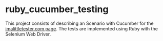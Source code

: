 # ruby_cucumber_testing

This project consists of describing an Scenario with Cucumber for the [imalittletester.com page](https://imalittletester.com/).
The tests are implemented using Ruby with the Selenium Web Driver.
